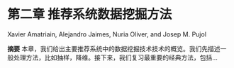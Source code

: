 # 第二章 推荐系统数据挖掘方法

Xavier Amatriain, Alejandro Jaimes, Nuria Oliver, and Josep M. Pujol

**摘要** 本章，我们给出主要推荐系统中的数据挖掘技术技术的概览。我们先描述一般处理方法，比如抽样，降维。接下来，我们复习最重要的经典方法，包括...
